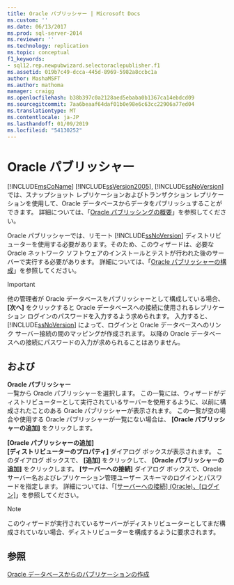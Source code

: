 ```yaml
---
title: Oracle パブリッシャー | Microsoft Docs
ms.custom: ''
ms.date: 06/13/2017
ms.prod: sql-server-2014
ms.reviewer: ''
ms.technology: replication
ms.topic: conceptual
f1_keywords:
- sql12.rep.newpubwizard.selectoraclepublisher.f1
ms.assetid: 019b7c49-dcca-445d-8969-5982a8ccbc1a
author: MashaMSFT
ms.author: mathoma
manager: craigg
ms.openlocfilehash: b38b397c0a2128aed5ebaba0b1367ca14ebdcd09
ms.sourcegitcommit: 7aa6beaaf64daf01b0e98e6c63cc22906a77ed04
ms.translationtype: MT
ms.contentlocale: ja-JP
ms.lasthandoff: 01/09/2019
ms.locfileid: "54130252"
---
```

# <a name="oracle-publisher"></a>Oracle パブリッシャー
   [!INCLUDE[msCoName](../../includes/msconame-md.md)] [!INCLUDE[ssVersion2005](../../includes/ssversion2005-md.md)], [!INCLUDE[ssNoVersion](../../includes/ssnoversion-md.md)] では、スナップショット レプリケーションおよびトランザクション レプリケーションを使用して、Oracle データベースからデータをパブリッシュすることができます。 詳細については、「[Oracle パブリッシングの概要](non-sql/oracle-publishing-overview.md)」を参照してください。  
  
 Oracle パブリッシャーでは、リモート [!INCLUDE[ssNoVersion](../../includes/ssnoversion-md.md)] ディストリビューターを使用する必要があります。そのため、このウィザードは、必要な Oracle ネットワーク ソフトウェアのインストールとテストが行われた後のサーバーで実行する必要があります。 詳細については、「[Oracle パブリッシャーの構成](non-sql/configure-an-oracle-publisher.md)」を参照してください。  
  
> [!IMPORTANT]  
>  他の管理者が Oracle データベースをパブリッシャーとして構成している場合、 **[次へ]** をクリックすると Oracle データベースへの接続に使用されるレプリケーション ログインのパスワードを入力するよう求められます。 入力すると、[!INCLUDE[ssNoVersion](../../includes/ssnoversion-md.md)] によって、ログインと Oracle データベースへのリンク サーバー接続の間のマッピングが作成されます。 以降の Oracle データベースへの接続にパスワードの入力が求められることはありません。  
  
## <a name="options"></a>および  
 **Oracle パブリッシャー**  
 一覧から Oracle パブリッシャーを選択します。 この一覧には、ウィザードがディストリビューターとして実行されているサーバーを使用するように、以前に構成されたことのある Oracle パブリッシャーが表示されます。 この一覧が空の場合や使用する Oracle パブリッシャーが一覧にない場合は、 **[Oracle パブリッシャーの追加]** をクリックします。  
  
 **[Oracle パブリッシャーの追加]**  
 **[ディストリビューターのプロパティ]** ダイアログ ボックスが表示されます。 このダイアログ ボックスで、 **[追加]** をクリックして、 **[Oracle パブリッシャーの追加]** をクリックします。 **[サーバーへの接続]** ダイアログ ボックスで、Oracle サーバー名およびレプリケーション管理ユーザー スキーマのログインとパスワードを指定します。 詳細については、「[[サーバーへの接続] &#40;Oracle&#41;、[ログイン]](connect-to-server-oracle-login.md)」を参照してください。  
  
> [!NOTE]  
>  このウィザードが実行されているサーバーがディストリビューターとしてまだ構成されていない場合、ディストリビューターを構成するように要求されます。  
  
## <a name="see-also"></a>参照  
 [Oracle データベースからのパブリケーションの作成](publish/create-a-publication-from-an-oracle-database.md)   

  
  
